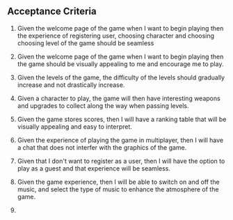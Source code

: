 ## Acceptance Criteria

1) Given the welcome page of the game when I want to begin playing then the experience of registering user, choosing character and choosing choosing level of the game should be seamless

2) Given the welcome page of the game when I want to begin playing then the game should be visually appealing to me and encourage me to play.

3) Given the levels of the game, the difficulty of the levels should gradually increase and not drastically increase.

4) Given a character to play, the game will then have interesting weapons and upgrades to collect along the way when passing levels.

5) Given the game stores scores, then I will have a ranking table that will be visually appealing and easy to interpret.

6) Given the experience of playing the game in multiplayer, then I will have a chat that does not interfer with the graphics of the game.

7) Given that I don't want to register as a user, then I will have the option to play as a guest and that experience will be seamless.

8) Given the game experience, then I will be able to switch on and off the music, and select the type of music to enhance the atmosphere of the game.

9) 
